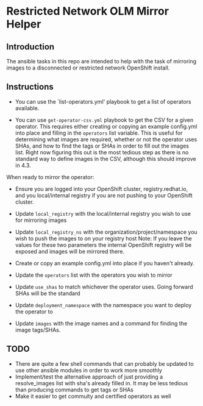 # Restricted Network OLM Mirror Helper

## Introduction

The ansible tasks in this repo are intended to help with the task of mirroring images to a disconnected or restricted network OpenShift install.

## Instructions
* You can use the `list-operators.yml' playbook to get a list of operators available.

* You can use `get-operator-csv.yml` playbook to get the CSV for a given operator. This requires either creating or copying an example config.yml into place and filling in the `operators` list variable. This is useful for determining what images are required, whether or not the operator uses SHAs, and how to find the tags or SHAs in order to fill out the images list. Right now figuring this out is the most tedious step as there is no standard way to define images in the CSV, although this should improve in 4.3.

When ready to mirror the operator:
* Ensure you are logged into your OpenShift cluster, registry.redhat.io, and you local/internal registry if you are not pushing to your OpenShift cluster.

* Update `local_registry` with the local/internal registry you wish to use for mirroring images
* Update `local_registry_ns` with the organization/project/namespace you wish to push the images to on your registry host
Note: If you leave the values for these two parameters the internal OpenShift registry will be exposed and images will be mirrored there.

* Create or copy an example config.yml into place if you haven't already.
* Update the `operators` list with the operators you wish to mirror
* Update `use_shas` to match whichever the operator uses. Going forward SHAs will be the standard
* Update `deployment_namespace` with the namespace you want to deploy the operator to
* Update `images` with the image names and a command for finding the image tags/SHAs.

## TODO
* There are quite a few shell commands that can probably be updated to use other ansible modules in order to work more smoothly
* Implement/test the alternative approach of just providing a resolve_images list with sha's already filled in. It may be less tedious than producing commands to get tags or SHAs
* Make it easier to get commuity and certified operators as well
